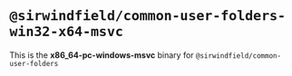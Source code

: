 # `@sirwindfield/common-user-folders-win32-x64-msvc`

This is the **x86_64-pc-windows-msvc** binary for `@sirwindfield/common-user-folders`
